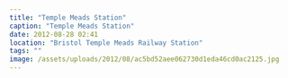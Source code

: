 ```yaml
---
title: "Temple Meads Station"
caption: "Temple Meads Station"
date: 2012-08-28 02:41
location: "Bristol Temple Meads Railway Station"
tags: ""
image: /assets/uploads/2012/08/ac5bd52aee062730d1eda46cd0ac2125.jpg
---
```

